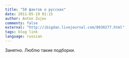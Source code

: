 ```yaml
---
title: "50 фактов о русских"
date: 2011-05-19 01:15
author: Anton Zujev
comments: false
external: "http://ibigdan.livejournal.com/8930277.html"
tags: blog link
language: russian
---
```


Занятно. Люблю такие подборки.